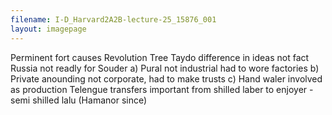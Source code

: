 ```yaml
---
filename: I-D_Harvard2A2B-lecture-25_15876_001
layout: imagepage
---
```


Perminent
fort causes
Revolution
Tree Taydo
difference in ideas not fact
Russia not readly for Souder
a) Pural not industrial had to wore
factories
b) Private anounding not corporate,
had to make trusts
c) Hand waler involved as production
Telengue transfers important
from shilled laber to enjoyer -
semi shilled lalu (Hamanor
since)

